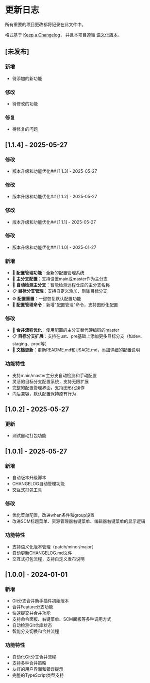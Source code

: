 # 更新日志

所有重要的项目更改都将记录在此文件中。

格式基于 [Keep a Changelog](https://keepachangelog.com/zh-CN/1.0.0/)，
并且本项目遵循 [语义化版本](https://semver.org/lang/zh-CN/)。

## [未发布]

### 新增
- 待添加的新功能

### 修改
- 待修改的功能

### 修复
- 待修复的问题

## [1.1.4] - 2025-05-27

### 修改
- 版本升级和功能优化## [1.1.3] - 2025-05-27

### 修改
- 版本升级和功能优化## [1.1.2] - 2025-05-27

### 修改
- 版本升级和功能优化## [1.1.1] - 2025-05-27

### 修改
- 版本升级和功能优化## [1.1.0] - 2025-01-27

### 新增
- 🔧 **配置管理功能**：全新的配置管理系统
- 🎯 **主分支配置**：支持设置main或master作为主分支
- 🔄 **自动检测主分支**：智能检测远程仓库的主分支名称
- 📋 **目标分支管理**：支持自定义添加、删除目标分支
- ⚙️ **配置重置**：一键恢复默认配置功能
- 📝 **配置管理命令**：新增"配置管理"命令，支持图形化配置

### 修改
- 🚀 **合并流程优化**：使用配置的主分支替代硬编码的master
- 📋 **目标分支扩展**：支持在uat、pre基础上添加更多目标分支（如dev、staging、prod等）
- 📖 **文档更新**：更新README.md和USAGE.md，添加详细的配置说明

### 功能特性
- 支持main/master主分支自动检测和手动配置
- 灵活的目标分支配置系统，支持无限扩展
- 完整的配置管理界面，支持图形化操作
- 向后兼容，默认配置保持原有行为

## [1.0.2] - 2025-05-27

### 更新
- 测试自动打包功能

## [1.0.1] - 2025-05-27

### 新增
- 自动版本升级脚本
- CHANGELOG自动管理功能
- 交互式打包工具

### 修改
- 优化菜单配置，改进when条件和group设置
- 改进SCM标题菜单、资源管理器右键菜单、编辑器右键菜单的显示逻辑

### 功能特性
- 支持语义化版本管理（patch/minor/major）
- 自动更新CHANGELOG.md文件
- 交互式打包流程，支持自定义发布说明

## [1.0.0] - 2024-01-01

### 新增
- Git分支合并助手插件初始版本
- 合并Feature分支功能
- 快速提交并合并功能
- 支持命令面板、右键菜单、SCM面板等多种调用方式
- 自动检测Git仓库状态
- 智能分支切换和合并流程

### 功能特性
- 自动化Git分支合并流程
- 支持多种合并策略
- 友好的用户界面和错误提示
- 完整的TypeScript类型支持 